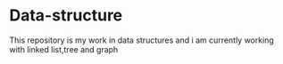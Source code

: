 # Data-structure
This repository is my work in data structures and i am currently working with linked list,tree and graph
